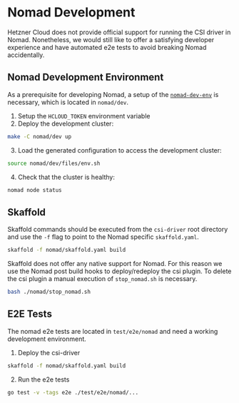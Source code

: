 # Nomad Development

Hetzner Cloud does not provide official support for running the CSI driver in Nomad. Nonetheless, we would still like to offer a satisfying developer experience and have automated e2e tests to avoid breaking Nomad accidentally.

## Nomad Development Environment

As a prerequisite for developing Nomad, a setup of the [`nomad-dev-env`](https://github.com/hetznercloud/nomad-dev-env) is necessary, which is located in `nomad/dev`.

1. Setup the `HCLOUD_TOKEN` environment variable
2. Deploy the development cluster:

```bash
make -C nomad/dev up
```

3. Load the generated configuration to access the development cluster:

```bash
source nomad/dev/files/env.sh
```

4. Check that the cluster is healthy:

```bash
nomad node status
```

## Skaffold

Skaffold commands should be executed from the `csi-driver` root directory and use the `-f` flag to point to the Nomad specific `skaffold.yaml`.

```bash
skaffold -f nomad/skaffold.yaml build
```

Skaffold does not offer any native support for Nomad. For this reason we use the Nomad post build hooks to deploy/redeploy the csi plugin. To delete the csi plugin a manual execution of `stop_nomad.sh` is necessary.

```bash
bash ./nomad/stop_nomad.sh
```

## E2E Tests

The nomad e2e tests are located in `test/e2e/nomad` and need a working development environment.

1. Deploy the csi-driver

```bash
skaffold -f nomad/skaffold.yaml build
```

2. Run the e2e tests

```bash
go test -v -tags e2e ./test/e2e/nomad/...
```
